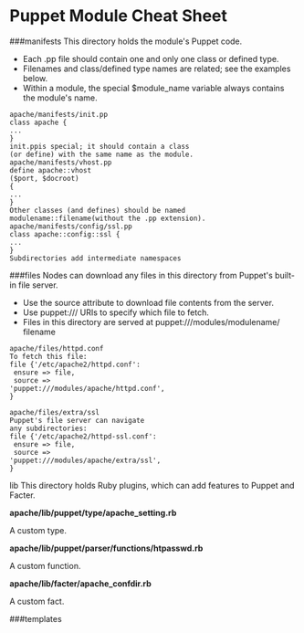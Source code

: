 # Puppet Module Cheat Sheet

###manifests
This directory holds the module's Puppet code.
* Each .pp file should contain one and only one
class or defined type.
* Filenames and class/defined type names are
related; see the examples below.
* Within a module, the special $module_name
variable always contains the module's name.


```
apache/manifests/init.pp
class apache {
...
}
init.pp​is special; it should contain a class
(or define) with the same name as the module.
apache/manifests/vhost.pp
define apache::vhost
($port, $docroot)
{
...
}
Other classes (and defines) should be named
modulename::filename​(without the .pp extension).
apache/manifests/config/ssl.pp
class apache::config::ssl {
...
}
Subdirectories add intermediate namespaces
```

###files
Nodes can download any files in this directory
from Puppet's built-in file server.
* Use the source attribute to download file
contents from the server.
* Use puppet:/// URIs to specify which file to fetch.
* Files in this directory are served at
puppet:///modules/modulename/
filename​

```
apache/files/httpd.conf
To fetch this file:
file {'/etc/apache2/httpd.conf':
 ensure => file,
 source =>
'puppet:///modules/apache/httpd.conf',
}

apache/files/extra/ssl
Puppet's file server can navigate
any subdirectories:
file {'/etc/apache2/httpd-ssl.conf':
 ensure => file,
 source =>
'puppet:///modules/apache/extra/ssl',
}
```

lib
This directory holds Ruby plugins, which can add
features to Puppet and Facter.

**apache/lib/puppet/type/apache_setting.rb**

A custom type.

**apache/lib/puppet/parser/functions/htpasswd.rb**

A custom function.

**apache/lib/facter/apache_confdir.rb**

A custom fact.

###templates